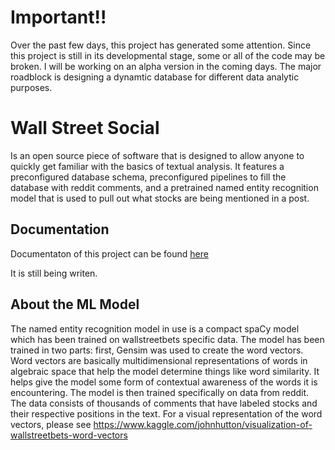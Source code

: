 # Important!!
Over the past few days, this project has generated some attention. Since this project is still in its developmental stage, some or all of the code may be broken. I will be working on an alpha version in the coming days. The major roadblock is designing a dynamtic database for different data analytic purposes.

# Wall Street Social
Is an open source piece of software that is designed to allow anyone to quickly get familiar with the basics of textual analysis. It features a preconfigured database schema, preconfigured pipelines to fill the database with reddit comments, and a pretrained named entity recognition model that is used to pull out what stocks are being mentioned in a post.

## Documentation
Documentaton of this project can be found [here](https://github.com/JGolafshan/WallStreetSocial/wiki)

It is still being writen.

## About the ML Model
The named entity recognition model in use is a compact spaCy model which has been trained on wallstreetbets specific data. The model has been trained in two parts: first, Gensim was used to create the word vectors. Word vectors are basically multidimensional representations of words in algebraic space that help the model determine things like word similarity. It helps give the model some form of contextual awareness of the words it is encountering. The model is then trained specifically on data from reddit. The data consists of thousands of comments that have labeled stocks and their respective positions in the text. For a visual representation of the word vectors, please see https://www.kaggle.com/johnhutton/visualization-of-wallstreetbets-word-vectors
